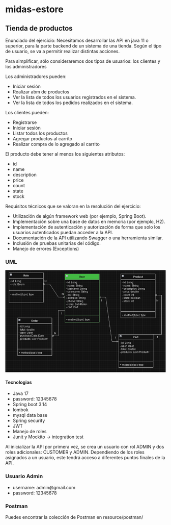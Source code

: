 # midas-estore
<h2>Tienda de productos</h2>
<p>
Enunciado del ejercicio:
Necesitamos desarrollar las API en java 11 o superior, para la parte backend de un sistema de una tienda. Según el tipo de usuario, se va a permitir realizar distintas acciones.

Para simplificar, sólo consideraremos dos tipos de usuarios: los clientes y los administradores


Los administradores pueden:
- Iniciar sesión
- Realizar abm de productos
- Ver la lista de todos los usuarios registrados en el sistema.
- Ver la lista de todos los pedidos realizados en el sistema.


Los clientes pueden:
- Registrarse
- Iniciar sesión
- Listar todos los productos
- Agregar productos al carrito
- Realizar compra de lo agregado al carrito

El producto debe tener al menos los siguientes atributos:
- id
- name
- description
- price
- count
- state
- stock


Requisitos técnicos que se valoran en la resolución del ejercicio:
- Utilización de algún framework web (por ejemplo, Spring Boot).
- Implementación sobre una base de datos en memoria (por ejemplo, H2).
- Implementación de autenticación y autorización de forma que solo los usuarios autenticados puedan acceder a la API.
- Documentación de la API utilizando Swagger o una herramienta similar.
- Inclusión de pruebas unitarias del código.
- Manejo de errores (Exceptions)
</p>



<h3>UML</h3>
<img src="src\main\resources\static\uml.png" alt="UML">



<h4>Tecnologias</h4>

<ul>
    <li>Java 17</li>
    <li>password: 12345678</li>
    <li>Spring boot 3.14</li>
    <li>lombok</li>
    <li>mysql data base</li>
    <li>Spring security</li>
    <li>JWT</li>
    <li>Manejo de roles</li>
    <li>Junit y Mockito -> integration test</li>

</ul>




<p>
Al inicializar la API por primera vez, se crea un usuario con rol ADMIN y dos roles adicionales: CUSTOMER y ADMIN. Dependiendo de los roles asignados a un usuario, este tendrá acceso a diferentes puntos finales de la API.
</p>


<h3>Usuario Admin</h3>
<ul>
<li>username: admin@gmail.com</li>
<li>password: 12345678</li>
</ul>


<h3>Postman</h3>
Puedes encontrar la colección de Postman en resource/postman/
